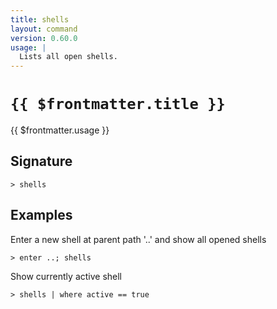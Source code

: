 ```yaml
---
title: shells
layout: command
version: 0.60.0
usage: |
  Lists all open shells.
---
```


# `{{ $frontmatter.title }}`

<div style='white-space: pre-wrap;'>{{ $frontmatter.usage }}</div>

## Signature

```> shells ```

## Examples

Enter a new shell at parent path '..' and show all opened shells
```shell
> enter ..; shells
```

Show currently active shell
```shell
> shells | where active == true
```
